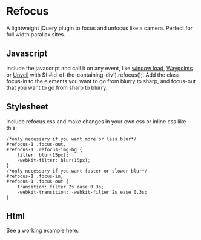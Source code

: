 # Refocus
A lightweight jQuery plugin to focus and unfocus like a camera. Perfect for full width parallax sites.

## Javascript
Include the javascript and call it on any event, like <a href="https://api.jquery.com/load-event/">window load</a>, <a href="http://imakewebthings.com/waypoints/">Waypoints</a> or <a href="https://github.com/luis-almeida/unveil">Unveil</a> with $('#id-of-the-containing-div').refocus();. Add the class focus-in to the elements you want to go from blurry to sharp, and focus-out that you want to go from sharp to blurry.

## Stylesheet
Include refocus.css and make changes in your own css or inline css like this:

```
/*only necessary if you want more or less blur*/
#refocus-1 .focus-out,
#refocus-1 .refocus-img-bg {
	filter: blur(15px);
	-webkit-filter: blur(15px);
}
/*only necessary if you want faster or slower blur*/
#refocus-1 .focus-in,
#refocus-1 .focus-out {
    transition: filter 2s ease 0.3s;
	-webkit-transition: -webkit-filter 2s ease 0.3s;
}
```

## Html
See a working example <a href="http://jonkpirateboy.github.io/refocus/demo/index.html">here</a>.
